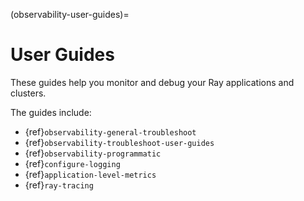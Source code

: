 (observability-user-guides)=

# User Guides

These guides help you monitor and debug your Ray applications and clusters.

The guides include:
* {ref}`observability-general-troubleshoot`
* {ref}`observability-troubleshoot-user-guides`
* {ref}`observability-programmatic`
* {ref}`configure-logging`
* {ref}`application-level-metrics`
* {ref}`ray-tracing`